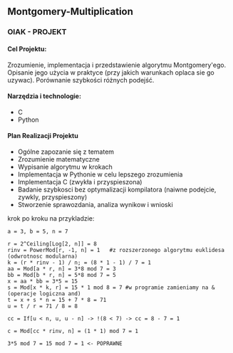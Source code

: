 ## Montgomery-Multiplication
### OIAK - PROJEKT

#### Cel Projektu:
Zrozumienie, implementacja  i przedstawienie algorytmu Montgomery'ego. Opisanie jego użycia w praktyce (przy jakich warunkach oplaca sie go uzywac). Porównanie szybkości różnych podejść. 

#### Narzędzia i technologie:
- C
- Python

#### Plan Realizacji Projektu
- Ogólne zapozanie się z tematem 
- Zrozumienie matematyczne 
- Wypisanie algorytmu w krokach 
- Implementacja w Pythonie w celu lepszego zrozumienia 
- Implementacja C (zwykła i przyspieszona) 
- Badanie szybkosci bez optymalizacji kompilatora (naiwne podejcie, zywkly, przyspieszony) 
- Stworzenie sprawozdania, analiza wynikow i wnioski 


 krok po kroku na przykladzie:
```
a = 3, b = 5, n = 7

r = 2^Ceiling[Log[2, n]] = 8	
rinv = PowerMod[r, -1, n] = 1	#z rozszerzonego algorytmu euklidesa (odwrotnosc modularna)
k = (r * rinv - 1) / n; = (8 * 1 - 1) / 7 = 1
aa = Mod[a * r, n] = 3*8 mod 7 = 3
bb = Mod[b * r, n] = 5*8 mod 7 = 5
x = aa * bb = 3*5 = 15
s = Mod[x * k, r] = 15 * 1 mod 8 = 7 #w programie zamieniamy na & (operacje logiczna and)
t = x + s * n = 15 + 7 * 8 = 71
u = t / r = 71 / 8 = 8

cc = If[u < n, u, u - n] -> !(8 < 7) -> cc = 8 - 7 = 1

c = Mod[cc * rinv, n] = (1 * 1) mod 7 = 1

3*5 mod 7 = 15 mod 7 = 1 <- POPRAWNE
```
